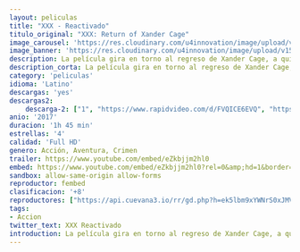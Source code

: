 ```yaml
---
layout: peliculas
title: "XXX - Reactivado"
titulo_original: "XXX: Return of Xander Cage"
image_carousel: 'https://res.cloudinary.com/u4innovation/image/upload/v1565147891/XXX-POSTER-min_f0jt8m.jpg'
image_banner: 'https://res.cloudinary.com/u4innovation/image/upload/v1565147892/xXx-Reactivado-min_fgwscg.jpg'
description: La película gira en torno al regreso de Xander Cage, a quien todos creían muerto. Cage, alias xXx (Triple X), es un rebelde amante de los deportes extremos que adora romper las leyes y que por ello acaba siendo atrapado por las autoridades de EE.UU. Entonces se ve obligado a colaborar como agente encubierto participando en numerosos episodios de riesgo. Tras un fatídico incidente, Xander es dado por muerto. Pero ahora, vuelve a la acción de incógnita acompañado de su agente instructor Augustus Gibbons.
description_corta: La película gira en torno al regreso de Xander Cage, a quien todos creían muerto. Cage, alias xXx (Triple X), es un rebelde amante de los deportes extremos que adora romper las leyes y que por ello acaba siendo atrapado por las autoridades de EE.UU. Entonces se ve obligado a colaborar como....
category: 'peliculas'
idioma: 'Latino'
descargas: 'yes'
descargas2:
    descarga-2: ["1", "https://www.rapidvideo.com/d/FVQICE6EVQ", "https://www.google.com/s2/favicons?domain=www.rapidvideo.com","RapidVideo","https://res.cloudinary.com/imbriitneysam/image/upload/v1541473684/mexico.png", "Latino", "Full HD"]
anio: '2017'
duracion: '1h 45 min'
estrellas: '4'
calidad: 'Full HD'
genero: Acción, Aventura, Crimen
trailer: https://www.youtube.com/embed/eZkbjjm2hl0
embed: https://www.youtube.com/embed/eZkbjjm2hl0?rel=0&amp;hd=1&border=0&wmode=opaque&enablejsapi=1&modestbranding=1&controls=1&showinfo=1
sandbox: allow-same-origin allow-forms
reproductor: fembed
clasificacion: '+8'
reproductores: ["https://api.cuevana3.io/rr/gd.php?h=ek5lbm9xYWNrS0xJMVp5b21KREk0dFBLbjVkaHhkRGdrOG1jbnBpUnhhS1ZycGVvaE5lajJhdmNwcUJtczhySDNwQ2RwNmU1bytEUXBaMWxqYTZxeEp1U3FadVkyUT09"]
tags:
- Accion
twitter_text: XXX Reactivado
introduction: La película gira en torno al regreso de Xander Cage, a quien todos creían muerto. Cage, alias xXx (Triple X), es un rebelde amante de los deportes extremos que adora romper las leyes y que por ello acaba siendo atrapado por las autoridades de EE.UU. Entonces se ve obligado a colaborar como....
---
```












